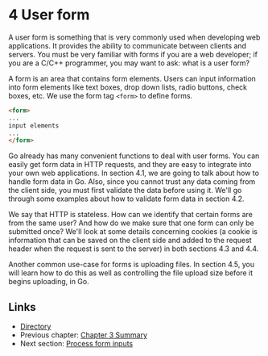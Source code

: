 # 4 User form

A user form is something that is very commonly used when developing web applications. It provides the ability to communicate between clients and servers. You must be very familiar with forms if you are a web developer; if you are a C/C++ programmer, you may want to ask: what is a user form?

A form is an area that contains form elements. Users can input information into form elements like text boxes, drop down lists, radio buttons, check boxes, etc. We use the form tag `<form>` to define forms.

```html
<form>
...
input elements
...
</form>
```

Go already has many convenient functions to deal with user forms. You can easily get form data in HTTP requests, and they are easy to integrate into your own web applications. In section 4.1, we are going to talk about how to handle form data in Go. Also, since you cannot trust any data coming from the client side, you must first validate the data before using it. We'll go through some examples about how to validate form data in section 4.2.

We say that HTTP is stateless. How can we identify that certain forms are from the same user? And how do we make sure that one form can only be submitted once? We'll look at some details concerning cookies (a cookie is information that can be saved on the client side and added to the request header when the request is sent to the server) in both sections 4.3 and 4.4.

Another common use-case for forms is uploading files. In section 4.5, you will learn how to do this as well as controlling the file upload size before it begins uploading, in Go.

## Links

- [Directory](preface.md)
- Previous chapter: [Chapter 3 Summary](03.5.md)
- Next section: [Process form inputs](04.1.md)
